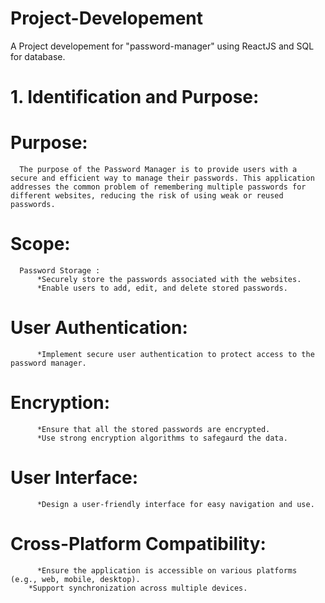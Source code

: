 # Project-Developement
A Project developement for "password-manager" using ReactJS and SQL for database. 

# 1. Identification and Purpose:
# Purpose:
      The purpose of the Password Manager is to provide users with a secure and efficient way to manage their passwords. This application addresses the common problem of remembering multiple passwords for different websites, reducing the risk of using weak or reused passwords.

# Scope: 
      Password Storage : 
 	      *Securely store the passwords associated with the websites.
	      *Enable users to add, edit, and delete stored passwords.
# User Authentication:
	      *Implement secure user authentication to protect access to the password manager.
# Encryption:
	      *Ensure that all the stored passwords are encrypted.
	      *Use strong encryption algorithms to safegaurd the data.
# User Interface:
	      *Design a user-friendly interface for easy navigation and use.
# Cross-Platform Compatibility:
 	      *Ensure the application is accessible on various platforms (e.g., web, mobile, desktop).
        *Support synchronization across multiple devices.
# 


      
